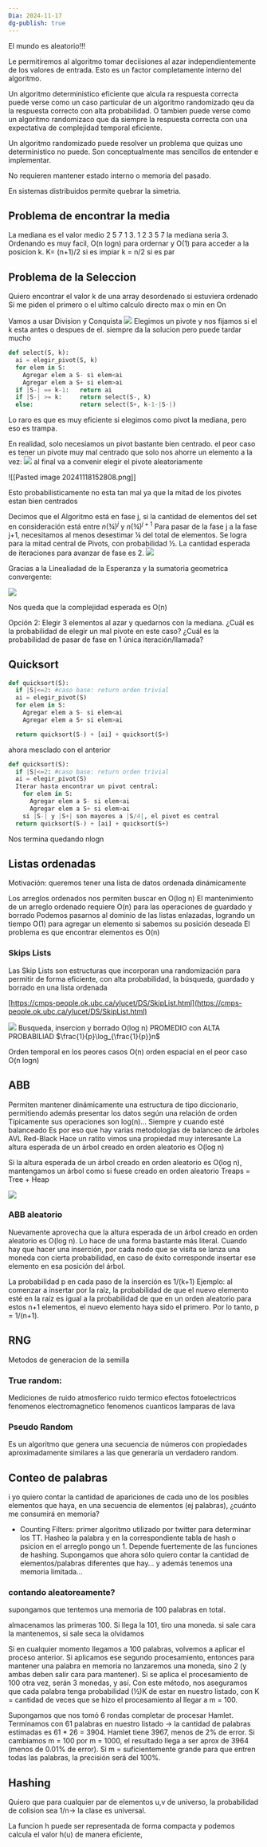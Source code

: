 ```yaml
---
Dia: 2024-11-17
dg-publish: true
---
```

El mundo es aleatorio!!!

Le permitiremos al algoritmo tomar deciisiones al azar independientemente de los valores de entrada. Esto es un factor completamente interno del algoritmo. 

Un algoritmo deterministico eficiente que alcula ra respuesta correcta puede verse como un caso particular de un algoritmo randomizado qeu da la respuesta correcto con alta probabilidad. 
O tambien puede verse como un algoritmo randomizaco que da siempre la respuesta correcta con una expectativa de complejidad temporal eficiente. 

Un algoritmo randomizado puede resolver un problema que quizas uno deterministico no puede. Son conceptualmente mas sencillos de entender e implementar. 

No requieren mantener estado interno o memoria del pasado. 

En sistemas distribuidos permite quebrar la simetria. 


## Problema de encontrar la media 
La mediana es el valor medio 
2 5 7 1 3. 1 2 3 5 7 la mediana seria 3. 
Ordenando es muy facil, O(n logn) para ordernar y O(1) para acceder a la posicion k. K=  (n+1)/2 si es impiar k = n/2 si es par 


## Problema de la Seleccion
Quiero encontrar el valor k de una array desordenado si estuviera ordenado
Si me piden el primero o el ultimo calculo directo max o min en On

Vamos a usar Division y Conquista 
**![](https://lh7-rt.googleusercontent.com/slidesz/AGV_vUeYBA2Flhm_uQpKAolYV8qTHIquaT-KKjzLeoqljKO9VNMH0EgHeTOH0I2uTNUJrZSqXBwykNECSFs3Yog2W4jzgYmWhIovNfJWggIegzW4-B2w8ZgL2IQYOec8mvzntBVxqMC8-FD3j1-yg9Vqsu1fkX8mWUMP=s2048?key=iRbwHtP-n_pIwaOn1yASjg)**
Elegimos un pivote y nos fijamos si el k esta antes o despues de el. 
siempre da la solucion pero puede tardar mucho
```python 
def select(S, k):
  ai = elegir_pivot(S, k)
  for elem in S:
    Agregar elem a S- si elem<ai
    Agregar elem a S+ si elem>ai
  if |S-| == k-1: 	return ai
  if |S-| >= k: 	return select(S-, k)
  else: 			return select(S+, k-1-|S-|)
  ```
Lo raro es que es muy eficiente si elegimos como pivot la mediana, pero eso es trampa. 

En realidad, solo necesiamos un pivot bastante bien centrado.
el peor caso es tener un pivote muy mal centrado que solo nos ahorre un elemento a la vez: 
**![](https://lh7-rt.googleusercontent.com/slidesz/AGV_vUcSajBtEAOCXulvcZHCbQkNCEWSgo8h0PeG9cRqCWvexoKmebkp4qylJEhYj6uAcReseaHF-NusCRIUFOT22r6DVJxDtKfJjz1D6pOXnBPVjVY99Yr8cPBvi549NmUmGbtRid0_pgswq994H2FaE0MyrsHn2LE=s2048?key=iRbwHtP-n_pIwaOn1yASjg)**
al final va a convenir elegir el pivote aleatoriamente

![[Pasted image 20241118152808.png]]

Esto probabilisticamente no esta tan mal ya que la mitad de los pivotes estan bien centrados


Decimos que el Algoritmo está en fase j, si la cantidad de elementos del set en consideración está entre $n(¾)^j$ y $n(¾)^{j+1}$
Para pasar de la fase j a la fase j+1, necesitamos al menos desestimar ¼ del total de elementos. Se logra para la mitad central de Pivots, con probabilidad ½.
La cantidad esperada de iteraciones para avanzar de fase es 2.
**![](https://lh7-rt.googleusercontent.com/slidesz/AGV_vUd2BLVJ30s8bOSxrDRJI56yo-CT-M6FCknsWdE7cbPaWCGKddSigRCgZt0Tkb4V4uZFyL51t54cwz8FDDlOkZTmmyrrUPz2bvrqVDIX2t3PGCvCpD8idzg3sRNaKh2SHffVDO5jeCYZJqmb30SVGMhUb2xE_05J=s2048?key=iRbwHtP-n_pIwaOn1yASjg)**

Gracias a la Linealiadad de la Esperanza y la sumatoria geometrica convergente: 

**![](https://lh7-rt.googleusercontent.com/slidesz/AGV_vUfUdahWWFo7MAhtXfX5xAa8yuM0mEsn0UeEQykmM_ehi00A4OXB2Qeq1GCqKb9KoPu6hao1mH4f6wcYlbhO5LOihQ5uaV2Yh5OXQbeTxsxSuxX165rz6ZJBOBiyTXcdBt8Y6DvpbU7UyDW-YI5pdHKAZSLrqpbJ=s2048?key=iRbwHtP-n_pIwaOn1yASjg)**

Nos queda que la complejidad esperada es O(n)


Opción 2: Elegir 3 elementos al azar y quedarnos con la mediana. 
¿Cuál es la probabilidad de elegir un mal pivote en este caso? ¿Cuál es la probabilidad de pasar de fase en 1 única iteración/llamada?


## Quicksort

```python 
def quicksort(S):
  if |S|<=2: #caso base: return orden trivial
  ai = elegir_pivot(S)
  for elem in S:
    Agregar elem a S- si elem<ai
    Agregar elem a S+ si elem>ai

  return quicksort(S-) + [ai] + quicksort(S+)
```

ahora mesclado con el anterior

```python 
def quicksort(S):
  if |S|<=2: #caso base: return orden trivial
  ai = elegir_pivot(S)
  Iterar hasta encontrar un pivot central:
    for elem in S:
      Agregar elem a S- si elem<ai
      Agregar elem a S+ si elem>ai
    si |S-| y |S+| son mayores a |S/4|, el pivot es central
  return quicksort(S-) + [ai] + quicksort(S+)
```

Nos termina quedando nlogn


## Listas ordenadas 
Motivación: queremos tener una lista de datos ordenada dinámicamente

Los arreglos ordenados nos permiten buscar en O(log n)
El mantenimiento de un arreglo ordenado requiere O(n) para las operaciones de guardado y borrado
Podemos pasarnos al dominio de las listas enlazadas, logrando un tiempo O(1) para agregar un elemento si sabemos su posición deseada
El problema es que encontrar elementos es O(n)

### Skips Lists
Las Skip Lists son estructuras que incorporan una randomización para permitir de forma eficiente, con alta probabilidad, la búsqueda, guardado y borrado en una lista ordenada

[https://cmps-people.ok.ubc.ca/ylucet/DS/SkipList.html](https://cmps-people.ok.ubc.ca/ylucet/DS/SkipList.html)


**![](https://lh7-rt.googleusercontent.com/slidesz/AGV_vUckv3VP-aiNUTMwY-tUtuUe-mTiPI7z6H8KTzx0o5bJ439BjH03ox0C8DWRN5rQ4-eu7God--8wRwzMlVW6f4LHhwp25tcDPH4NyWXG7QIjEkAgCbt-SWv533aVKrj7a9TYn7xKhCA9yFud1kvA-UrwTEHWzcyJ=s2048?key=iRbwHtP-n_pIwaOn1yASjg)**
Busqueda, insercion y borrado O(log n) PROMEDIO con ALTA PROBABILIAD $\frac{1}{p}\log_{\frac{1}{p}}n$

Orden temporal en los peores casos O(n) orden espacial en el peor caso O(n logn)

## ABB

Permiten mantener dinámicamente una estructura de tipo diccionario, permitiendo además presentar los datos según una relación de orden
Típicamente sus operaciones son log(n)...
Siempre y cuando esté balanceado
Es por eso que hay varias metodologías de balanceo de árboles
AVL
Red-Black
Hace un ratito vimos una propiedad muy interesante
La altura esperada de un árbol creado en orden aleatorio es O(log n)

Si la altura esperada de un árbol creado en orden aleatorio es O(log n), mantengamos un árbol como si fuese creado en orden aleatorio
Treaps = Tree + Heap

**![](https://lh7-rt.googleusercontent.com/slidesz/AGV_vUcH-SsV2h0tbDPC1zhUw3Mkkbbau0_5AV9kzLE2lOnG5Yn5nsC8HqZ1PDv7gFZP2QbDIQLedxh75tVMvoXJiypfpZHLP8uO9TBtlTzQSSqSPWiq6_4L-TNQnkc5yUJVjoqaflDSCHNEeVVc9v1nyMcJaYfQJ_U=s2048?key=iRbwHtP-n_pIwaOn1yASjg)**

### ABB aleatorio 
Nuevamente aprovecha que la altura esperada de un árbol creado en orden aleatorio es O(log n).
Lo hace de una forma bastante más literal.
Cuando hay que hacer una inserción, por cada nodo que se visita se lanza una moneda con cierta probabilidad, en caso de éxito corresponde insertar ese elemento en esa posición del árbol.


La probabilidad p en cada paso de la inserción es 1/(k+1)
Ejemplo: al comenzar a insertar por la raíz, la probabilidad de que el nuevo elemento esté en la raíz es igual a la probabilidad de que en un orden aleatorio para estos n+1 elementos, el nuevo elemento haya sido el primero.
Por lo tanto, p = 1/(n+1).


## RNG 
Metodos de generacion de la semilla 

### True random: 
Mediciones de ruido atmosferico
ruido termico 
efectos fotoelectricos 
fenomenos electromagnetico 
fenomenos cuanticos 
lamparas de lava

### Pseudo Random 
Es un algoritmo que genera una secuencia de números con propiedades aproximadamente similares a las que generaría un verdadero random.


## Conteo de palabras 
i yo quiero contar la cantidad de apariciones de cada uno de los posibles elementos que haya, en una secuencia de elementos (ej palabras), ¿cuánto me consumirá en memoria?
- Counting Filters: primer algoritmo utilizado por twitter para determinar los TT. Hasheo la palabra y en la correspondiente tabla de hash o psicion en el arreglo pongo un 1.
Depende fuertemente de las funciones de hashing.
Supongamos que ahora sólo quiero contar la cantidad de elementos/palabras diferentes que hay… y además tenemos una memoria limitada…


### contando aleatoreamente?

supongamos que tentemos una memoria de 100 palabras en total.

almacenamos las primeras 100. Si llega la 101, tiro una moneda. si sale cara la mantenemos, si sale seca la olvidamos

Si en cualquier momento llegamos a 100 palabras, volvemos a aplicar el proceso anterior. 
Si aplicamos ese segundo procesamiento, entonces para mantener una palabra en memoria no lanzaremos una moneda, sino 2 (y ambas deben salir cara para mantener).
Si se aplica el procesamiento de 100 otra vez, serán 3 monedas, y así. 
Con este método, nos aseguramos que cada palabra tenga probabilidad (½)K de estar en nuestro listado, con K = cantidad de veces que se hizo el procesamiento al llegar a m = 100. 



Supongamos que nos tomó 6 rondas completar de procesar Hamlet. Terminamos con 61 palabras en nuestro listado → la cantidad de palabras estimadas es 61 * 26 = 3904. Hamlet tiene 3967, menos de 2% de error. 
Si cambiamos m = 100 por m = 1000, el resultado llega a ser aprox de 3964 (menos de 0.01% de error). 
Si m = suficientemente grande para que entren todas las palabras, la precisión será del 100%. 


## Hashing 
Quiero que para cualquier par de elementos u,v de universo, la probabilidad de colision sea 1/n-> la clase es universal. 

La funcion h puede ser representada de forma compacta y podemos calcula el valor h(u) de manera eficiente,
